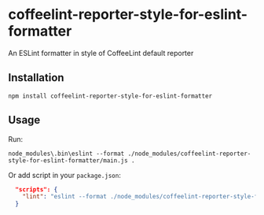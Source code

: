# coffeelint-reporter-style-for-eslint-formatter
An ESLint formatter in style of CoffeeLint default reporter

## Installation
`npm install coffeelint-reporter-style-for-eslint-formatter`

## Usage
Run:
```
node_modules\.bin\eslint --format ./node_modules/coffeelint-reporter-style-for-eslint-formatter/main.js .
```

Or add script in your `package.json`:
```json
  "scripts": {
    "lint": "eslint --format ./node_modules/coffeelint-reporter-style-for-eslint-formatter/main.js ."
  }
```
